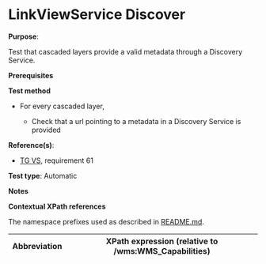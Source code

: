 # LinkViewService Discover

**Purpose**: 

Test that cascaded layers provide a valid metadata through a Discovery Service.

**Prerequisites**

**Test method**

* For every cascaded layer,

    * Check that a url pointing to a metadata in a Discovery Service is provided

**Reference(s)**:

* [TG VS](./README.md#ref_TG_VS), requirement 61

**Test type**: Automatic

**Notes**

**Contextual XPath references**

The namespace prefixes used as described in [README.md](./README.md#namespaces).

Abbreviation                                               |  XPath expression (relative to /wms:WMS_Capabilities)
---------------------------------------------------------- | -------------------------------------------------------------------------
